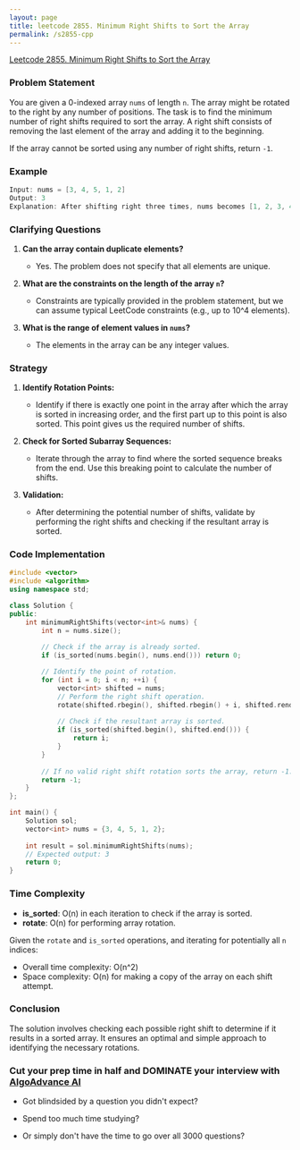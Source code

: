 ```yaml
---
layout: page
title: leetcode 2855. Minimum Right Shifts to Sort the Array
permalink: /s2855-cpp
---
```

[Leetcode 2855. Minimum Right Shifts to Sort the Array](https://algoadvance.github.io/algoadvance/l2855)
### Problem Statement

You are given a 0-indexed array `nums` of length `n`. The array might be rotated to the right by any number of positions. The task is to find the minimum number of right shifts required to sort the array. A right shift consists of removing the last element of the array and adding it to the beginning.

If the array cannot be sorted using any number of right shifts, return `-1`.

### Example
```cpp
Input: nums = [3, 4, 5, 1, 2]
Output: 3
Explanation: After shifting right three times, nums becomes [1, 2, 3, 4, 5].
```

### Clarifying Questions

1. **Can the array contain duplicate elements?**
   - Yes. The problem does not specify that all elements are unique.

2. **What are the constraints on the length of the array `n`?**
   - Constraints are typically provided in the problem statement, but we can assume typical LeetCode constraints (e.g., up to 10^4 elements).

3. **What is the range of element values in `nums`?**
   - The elements in the array can be any integer values.

### Strategy

1. **Identify Rotation Points:**
   - Identify if there is exactly one point in the array after which the array is sorted in increasing order, and the first part up to this point is also sorted. This point gives us the required number of shifts.

2. **Check for Sorted Subarray Sequences:**
   - Iterate through the array to find where the sorted sequence breaks from the end. Use this breaking point to calculate the number of shifts.
   
3. **Validation:**
   - After determining the potential number of shifts, validate by performing the right shifts and checking if the resultant array is sorted.

### Code Implementation
```cpp
#include <vector>
#include <algorithm>
using namespace std;

class Solution {
public:
    int minimumRightShifts(vector<int>& nums) {
        int n = nums.size();
        
        // Check if the array is already sorted.
        if (is_sorted(nums.begin(), nums.end())) return 0;

        // Identify the point of rotation.
        for (int i = 0; i < n; ++i) {
            vector<int> shifted = nums;
            // Perform the right shift operation.
            rotate(shifted.rbegin(), shifted.rbegin() + i, shifted.rend());
            
            // Check if the resultant array is sorted.
            if (is_sorted(shifted.begin(), shifted.end())) {
                return i;
            }
        }
        
        // If no valid right shift rotation sorts the array, return -1.
        return -1;
    }
};

int main() {
    Solution sol;
    vector<int> nums = {3, 4, 5, 1, 2};
    
    int result = sol.minimumRightShifts(nums);
    // Expected output: 3
    return 0;
}
```

### Time Complexity

- **is_sorted**: O(n) in each iteration to check if the array is sorted.
- **rotate**: O(n) for performing array rotation.

Given the `rotate` and `is_sorted` operations, and iterating for potentially all `n` indices:
- Overall time complexity: O(n^2)
- Space complexity: O(n) for making a copy of the array on each shift attempt. 

### Conclusion

The solution involves checking each possible right shift to determine if it results in a sorted array. It ensures an optimal and simple approach to identifying the necessary rotations.


### Cut your prep time in half and DOMINATE your interview with [AlgoAdvance AI](https://algoAdvance.com)

- Got blindsided by a question you didn't expect?

- Spend too much time studying?

- Or simply don't have the time to go over all 3000 questions?

